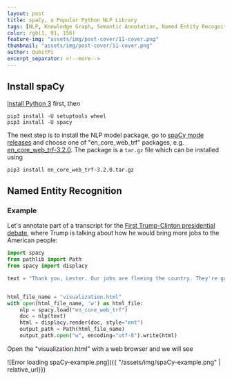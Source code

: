 ```yaml
---
layout: post
title: spaCy, a Popular Python NLP Library
tags: [NLP, Knowledge Graph, Semantic Annotation, Named Entity Recognition, spaCy]
color: rgb(1, 91, 156)
feature-img: "assets/img/post-cover/11-cover.png"
thumbnail: "assets/img/post-cover/11-cover.png"
author: QubitPi
excerpt_separator: <!--more-->
---
```


<!--more-->

## Install spaCy

[Install Python 3](https://qubitpi.github.io/jersey-guide/2020/08/23/32-python.html#installing-python-3-on-mac-os-x)
first, then

    pip3 install -U setuptools wheel
    pip3 install -U spacy

The next step is to install the NLP model package, go to
[spaCy mode releases](https://github.com/explosion/spacy-models/releases) and choose one of "en_core_web_trf" packages,
e.g. [en_core_web_trf-3.2.0](https://github.com/explosion/spacy-models/releases/tag/en_core_web_trf-3.2.0). The package
is a `tar.gz` file which can be installed using

    pip3 install en_core_web_trf-3.2.0.tar.gz

## Named Entity Recognition

### Example

Let's annotate part of a transcript for the [First Trump-Clinton presidential debate](https://youtu.be/LsvdtuSpmNI),
where Trump is talking about how he would bring more jobs to the American people:

```python
import spacy
from pathlib import Path
from spacy import displacy

text = "Thank you, Lester. Our jobs are fleeing the country. They're going to Mexico. They're going to many other countries. You look at what China is doing to our country in terms of making our product. They're devaluing their currency, and there's nobody in our government to fight them. And we have a very good fight. And we have a winning fight. Because they're using our country as a piggy bank to rebuild China, and many other countries are doing the same thing. So we're losing our good jobs, so many of them. When you look at what's happening in Mexico, a friend of mine who builds plants said it's the eighth wonder of the world. They're building some of the biggest plants anywhere in the world, some of the most sophisticated, some of the best plants. With the United States, as he said, not so much. So Ford is leaving. You see that, their small car division leaving. Thousands of jobs leaving Michigan, leaving Ohio. They're all leaving. And we can't allow it to happen anymore. As far as child care is concerned and so many other things, I think Hillary and I agree on that. We probably disagree a little bit as to numbers and amounts and what we're going to do, but perhaps we'll be talking about that later. But we have to stop our jobs from being stolen from us. We have to stop our companies from leaving the United States and, with it, firing all of their people. All you have to do is take a look at Carrier air conditioning in Indianapolis. They left fired 1,400 people. They're going to Mexico. So many hundreds and hundreds of companies are doing this. We cannot let it happen. Under my plan, I'll be reducing taxes tremendously, from 35 percent to 15 percent for companies, small and big businesses. That's going to be a job creator like we haven't seen since Ronald Reagan. It's going to be a beautiful thing to watch. Companies will come. They will build. They will expand. New companies will start. And I look very, very much forward to doing it. We have to renegotiate our trade deals, and we have to stop these countries from stealing our companies and our jobs."


html_file_name = "visualization.html"
with open(html_file_name, 'w') as html_file:
    nlp = spacy.load("en_core_web_trf")
    doc = nlp(text)
    html = displacy.render(doc, style="ent")
    output_path = Path(html_file_name)
    output_path.open("w", encoding="utf-8").write(html)
```

Open the "visualization.html" with a web browser and we will see

![Error loading spaCy-example.png]({{ "/assets/img/spaCy-example.png" | relative_url}})
